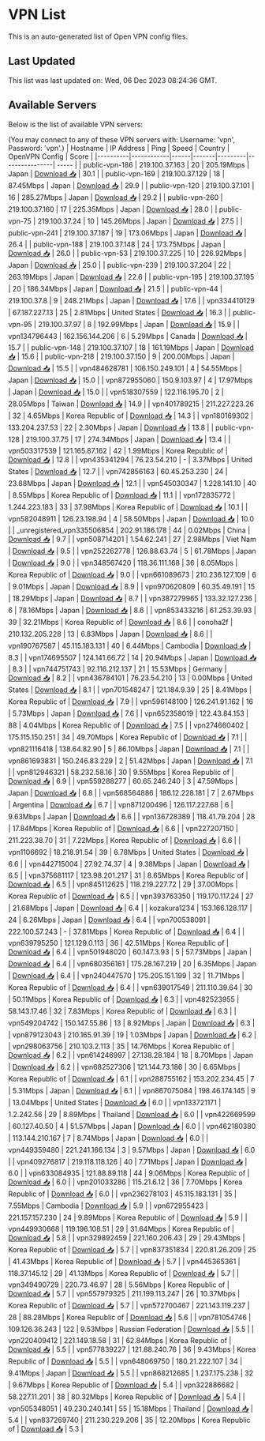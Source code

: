 # VPN List

This is an auto-generated list of Open VPN config files.

## Last Updated

This list was last updated on: Wed, 06 Dec 2023 08:24:36 GMT.

## Available Servers

Below is the list of available VPN servers:

(You may connect to any of these VPN servers with: Username: 'vpn', Password: 'vpn'.)
| Hostname | IP Address | Ping | Speed | Country | OpenVPN Config | Score |
|----------|------------|------|-------|---------|----------------| ----- |
| public-vpn-186 | 219.100.37.163 | 20 | 205.19Mbps | Japan | [Download 📥](./configs/server_0_JP.ovpn) | 30.1 |
| public-vpn-169 | 219.100.37.129 | 18 | 87.45Mbps | Japan | [Download 📥](./configs/server_1_JP.ovpn) | 29.9 |
| public-vpn-120 | 219.100.37.101 | 16 | 285.27Mbps | Japan | [Download 📥](./configs/server_2_JP.ovpn) | 29.2 |
| public-vpn-260 | 219.100.37.160 | 17 | 225.35Mbps | Japan | [Download 📥](./configs/server_3_JP.ovpn) | 28.0 |
| public-vpn-75 | 219.100.37.24 | 10 | 145.26Mbps | Japan | [Download 📥](./configs/server_4_JP.ovpn) | 27.5 |
| public-vpn-241 | 219.100.37.187 | 19 | 173.06Mbps | Japan | [Download 📥](./configs/server_5_JP.ovpn) | 26.4 |
| public-vpn-188 | 219.100.37.148 | 24 | 173.75Mbps | Japan | [Download 📥](./configs/server_6_JP.ovpn) | 26.0 |
| public-vpn-53 | 219.100.37.225 | 10 | 226.92Mbps | Japan | [Download 📥](./configs/server_7_JP.ovpn) | 25.0 |
| public-vpn-239 | 219.100.37.204 | 22 | 263.19Mbps | Japan | [Download 📥](./configs/server_8_JP.ovpn) | 22.6 |
| public-vpn-195 | 219.100.37.195 | 20 | 186.34Mbps | Japan | [Download 📥](./configs/server_9_JP.ovpn) | 21.5 |
| public-vpn-44 | 219.100.37.8 | 9 | 248.21Mbps | Japan | [Download 📥](./configs/server_10_JP.ovpn) | 17.6 |
| vpn334410129 | 67.187.227.13 | 25 | 2.81Mbps | United States | [Download 📥](./configs/server_11_US.ovpn) | 16.3 |
| public-vpn-95 | 219.100.37.97 | 8 | 192.99Mbps | Japan | [Download 📥](./configs/server_12_JP.ovpn) | 15.9 |
| vpn134796443 | 162.156.144.206 | 6 | 5.29Mbps | Canada | [Download 📥](./configs/server_13_CA.ovpn) | 15.7 |
| public-vpn-148 | 219.100.37.107 | 18 | 161.19Mbps | Japan | [Download 📥](./configs/server_14_JP.ovpn) | 15.6 |
| public-vpn-218 | 219.100.37.150 | 9 | 200.00Mbps | Japan | [Download 📥](./configs/server_15_JP.ovpn) | 15.5 |
| vpn484628781 | 106.150.249.101 | 4 | 54.55Mbps | Japan | [Download 📥](./configs/server_16_JP.ovpn) | 15.0 |
| vpn872955060 | 150.9.103.97 | 4 | 17.97Mbps | Japan | [Download 📥](./configs/server_17_JP.ovpn) | 15.0 |
| vpn518307559 | 122.116.195.70 | 2 | 28.05Mbps | Taiwan | [Download 📥](./configs/server_18_TW.ovpn) | 14.9 |
| vpn401789215 | 211.227.223.26 | 32 | 4.65Mbps | Korea Republic of | [Download 📥](./configs/server_19_KR.ovpn) | 14.3 |
| vpn180169302 | 133.204.237.53 | 22 | 2.30Mbps | Japan | [Download 📥](./configs/server_20_JP.ovpn) | 13.8 |
| public-vpn-128 | 219.100.37.75 | 17 | 274.34Mbps | Japan | [Download 📥](./configs/server_21_JP.ovpn) | 13.4 |
| vpn503317539 | 121.165.87.162 | 42 | 1.99Mbps | Korea Republic of | [Download 📥](./configs/server_22_KR.ovpn) | 12.8 |
| vpn435341294 | 76.23.54.210 | - | 3.37Mbps | United States | [Download 📥](./configs/server_23_US.ovpn) | 12.7 |
| vpn742856163 | 60.45.253.230 | 24 | 23.88Mbps | Japan | [Download 📥](./configs/server_24_JP.ovpn) | 12.1 |
| vpn545030347 | 1.228.141.10 | 40 | 8.55Mbps | Korea Republic of | [Download 📥](./configs/server_25_KR.ovpn) | 11.1 |
| vpn172835772 | 1.244.223.183 | 33 | 37.98Mbps | Korea Republic of | [Download 📥](./configs/server_26_KR.ovpn) | 10.1 |
| vpn582048911 | 126.23.198.94 | 4 | 58.50Mbps | Japan | [Download 📥](./configs/server_27_JP.ovpn) | 10.0 |
| _unregistered_vpn335506854 | 202.91.186.178 | 44 | 0.02Mbps | China | [Download 📥](./configs/server_28_CN.ovpn) | 9.7 |
| vpn508714201 | 1.54.62.241 | 27 | 2.98Mbps | Viet Nam | [Download 📥](./configs/server_29_VN.ovpn) | 9.5 |
| vpn252262778 | 126.88.63.74 | 5 | 61.78Mbps | Japan | [Download 📥](./configs/server_30_JP.ovpn) | 9.0 |
| vpn348567420 | 118.36.111.168 | 36 | 8.05Mbps | Korea Republic of | [Download 📥](./configs/server_31_KR.ovpn) | 9.0 |
| vpn661089673 | 210.236.127.109 | 6 | 9.01Mbps | Japan | [Download 📥](./configs/server_32_JP.ovpn) | 8.9 |
| vpn970620809 | 60.35.49.191 | 15 | 18.29Mbps | Japan | [Download 📥](./configs/server_33_JP.ovpn) | 8.7 |
| vpn387279965 | 133.32.127.236 | 6 | 78.16Mbps | Japan | [Download 📥](./configs/server_34_JP.ovpn) | 8.6 |
| vpn853433216 | 61.253.39.93 | 39 | 32.21Mbps | Korea Republic of | [Download 📥](./configs/server_35_KR.ovpn) | 8.6 |
| conoha2f | 210.132.205.228 | 13 | 6.83Mbps | Japan | [Download 📥](./configs/server_36_JP.ovpn) | 8.6 |
| vpn190767587 | 45.115.183.131 | 40 | 6.44Mbps | Cambodia | [Download 📥](./configs/server_37_KH.ovpn) | 8.3 |
| vpn174695507 | 124.141.66.72 | 14 | 20.94Mbps | Japan | [Download 📥](./configs/server_38_JP.ovpn) | 8.3 |
| vpn744751743 | 92.116.212.137 | 21 | 15.53Mbps | Germany | [Download 📥](./configs/server_39_DE.ovpn) | 8.2 |
| vpn436784101 | 76.23.54.210 | 13 | 0.00Mbps | United States | [Download 📥](./configs/server_40_US.ovpn) | 8.1 |
| vpn701548247 | 121.184.9.39 | 25 | 8.41Mbps | Korea Republic of | [Download 📥](./configs/server_41_KR.ovpn) | 7.9 |
| vpn596148100 | 126.241.91.162 | 16 | 5.73Mbps | Japan | [Download 📥](./configs/server_42_JP.ovpn) | 7.6 |
| vpn652358019 | 122.43.84.153 | 88 | 4.04Mbps | Korea Republic of | [Download 📥](./configs/server_43_KR.ovpn) | 7.5 |
| vpn274660402 | 175.115.150.251 | 34 | 49.70Mbps | Korea Republic of | [Download 📥](./configs/server_44_KR.ovpn) | 7.1 |
| vpn821116418 | 138.64.82.90 | 5 | 86.10Mbps | Japan | [Download 📥](./configs/server_45_JP.ovpn) | 7.1 |
| vpn861693831 | 150.246.83.229 | 2 | 51.42Mbps | Japan | [Download 📥](./configs/server_46_JP.ovpn) | 7.1 |
| vpn812946321 | 58.232.58.16 | 30 | 9.55Mbps | Korea Republic of | [Download 📥](./configs/server_47_KR.ovpn) | 6.9 |
| vpn559288277 | 60.65.246.240 | 3 | 47.59Mbps | Japan | [Download 📥](./configs/server_48_JP.ovpn) | 6.8 |
| vpn568564886 | 186.12.228.181 | 7 | 2.67Mbps | Argentina | [Download 📥](./configs/server_49_AR.ovpn) | 6.7 |
| vpn871200496 | 126.117.227.68 | 6 | 9.63Mbps | Japan | [Download 📥](./configs/server_50_JP.ovpn) | 6.6 |
| vpn136728389 | 118.41.79.204 | 28 | 17.84Mbps | Korea Republic of | [Download 📥](./configs/server_51_KR.ovpn) | 6.6 |
| vpn227207150 | 211.223.38.70 | 31 | 7.22Mbps | Korea Republic of | [Download 📥](./configs/server_52_KR.ovpn) | 6.6 |
| vpn1106692 | 18.218.91.54 | 39 | 6.78Mbps | United States | [Download 📥](./configs/server_53_US.ovpn) | 6.6 |
| vpn442715004 | 27.92.74.37 | 4 | 9.38Mbps | Japan | [Download 📥](./configs/server_54_JP.ovpn) | 6.5 |
| vpn375681117 | 123.98.201.217 | 31 | 8.65Mbps | Korea Republic of | [Download 📥](./configs/server_55_KR.ovpn) | 6.5 |
| vpn845112625 | 118.219.227.72 | 29 | 37.00Mbps | Korea Republic of | [Download 📥](./configs/server_56_KR.ovpn) | 6.5 |
| vpn393763350 | 119.170.117.24 | 27 | 21.68Mbps | Japan | [Download 📥](./configs/server_57_JP.ovpn) | 6.4 |
| kozakura1234 | 153.166.128.117 | 24 | 6.26Mbps | Japan | [Download 📥](./configs/server_58_JP.ovpn) | 6.4 |
| vpn700538091 | 222.100.57.243 | - | 37.81Mbps | Korea Republic of | [Download 📥](./configs/server_59_KR.ovpn) | 6.4 |
| vpn639795250 | 121.129.0.113 | 36 | 42.51Mbps | Korea Republic of | [Download 📥](./configs/server_60_KR.ovpn) | 6.4 |
| vpn501948020 | 60.147.3.93 | 5 | 57.73Mbps | Japan | [Download 📥](./configs/server_61_JP.ovpn) | 6.4 |
| vpn680356161 | 175.28.167.219 | 20 | 6.35Mbps | Japan | [Download 📥](./configs/server_62_JP.ovpn) | 6.4 |
| vpn240447570 | 175.205.151.199 | 32 | 11.71Mbps | Korea Republic of | [Download 📥](./configs/server_63_KR.ovpn) | 6.4 |
| vpn639017549 | 211.110.39.64 | 30 | 50.11Mbps | Korea Republic of | [Download 📥](./configs/server_64_KR.ovpn) | 6.3 |
| vpn482523955 | 58.143.17.46 | 32 | 7.83Mbps | Korea Republic of | [Download 📥](./configs/server_65_KR.ovpn) | 6.3 |
| vpn549204742 | 150.147.55.86 | 13 | 8.92Mbps | Japan | [Download 📥](./configs/server_66_JP.ovpn) | 6.3 |
| vpn879123043 | 210.165.91.39 | 19 | 1.03Mbps | Japan | [Download 📥](./configs/server_67_JP.ovpn) | 6.2 |
| vpn298063756 | 210.103.2.113 | 35 | 14.76Mbps | Korea Republic of | [Download 📥](./configs/server_68_KR.ovpn) | 6.2 |
| vpn614246997 | 27.138.28.184 | 18 | 8.70Mbps | Japan | [Download 📥](./configs/server_69_JP.ovpn) | 6.2 |
| vpn682527306 | 121.144.73.186 | 30 | 6.65Mbps | Korea Republic of | [Download 📥](./configs/server_70_KR.ovpn) | 6.1 |
| vpn288755162 | 153.202.234.45 | 7 | 5.31Mbps | Japan | [Download 📥](./configs/server_71_JP.ovpn) | 6.1 |
| vpn867075084 | 198.46.174.145 | 9 | 13.04Mbps | United States | [Download 📥](./configs/server_72_US.ovpn) | 6.0 |
| vpn133721171 | 1.2.242.56 | 29 | 8.89Mbps | Thailand | [Download 📥](./configs/server_73_TH.ovpn) | 6.0 |
| vpn422669599 | 60.127.40.50 | 4 | 51.57Mbps | Japan | [Download 📥](./configs/server_74_JP.ovpn) | 6.0 |
| vpn462180380 | 113.144.210.167 | 7 | 8.74Mbps | Japan | [Download 📥](./configs/server_75_JP.ovpn) | 6.0 |
| vpn449359480 | 221.241.166.134 | 3 | 9.57Mbps | Japan | [Download 📥](./configs/server_76_JP.ovpn) | 6.0 |
| vpn409276817 | 219.118.118.126 | 40 | 7.71Mbps | Japan | [Download 📥](./configs/server_77_JP.ovpn) | 6.0 |
| vpn633084935 | 121.88.89.118 | 44 | 9.06Mbps | Korea Republic of | [Download 📥](./configs/server_78_KR.ovpn) | 6.0 |
| vpn201033286 | 115.21.6.12 | 36 | 7.70Mbps | Korea Republic of | [Download 📥](./configs/server_79_KR.ovpn) | 6.0 |
| vpn236278103 | 45.115.183.131 | 35 | 7.55Mbps | Cambodia | [Download 📥](./configs/server_80_KH.ovpn) | 5.9 |
| vpn672955423 | 221.157.157.230 | 24 | 9.89Mbps | Korea Republic of | [Download 📥](./configs/server_81_KR.ovpn) | 5.9 |
| vpn449930668 | 119.196.108.51 | 29 | 31.64Mbps | Korea Republic of | [Download 📥](./configs/server_82_KR.ovpn) | 5.8 |
| vpn329892459 | 221.160.206.43 | 29 | 29.43Mbps | Korea Republic of | [Download 📥](./configs/server_83_KR.ovpn) | 5.7 |
| vpn837351834 | 220.81.26.209 | 25 | 41.43Mbps | Korea Republic of | [Download 📥](./configs/server_84_KR.ovpn) | 5.7 |
| vpn445365361 | 118.37.145.12 | 29 | 41.13Mbps | Korea Republic of | [Download 📥](./configs/server_85_KR.ovpn) | 5.7 |
| vpn349490729 | 220.73.46.97 | 28 | 5.56Mbps | Korea Republic of | [Download 📥](./configs/server_86_KR.ovpn) | 5.7 |
| vpn557979325 | 211.199.113.247 | 26 | 10.37Mbps | Korea Republic of | [Download 📥](./configs/server_87_KR.ovpn) | 5.7 |
| vpn572700467 | 221.143.119.237 | 28 | 88.28Mbps | Korea Republic of | [Download 📥](./configs/server_88_KR.ovpn) | 5.6 |
| vpn781054746 | 109.126.36.243 | 122 | 9.53Mbps | Russian Federation | [Download 📥](./configs/server_89_RU.ovpn) | 5.5 |
| vpn220409412 | 221.149.18.58 | 31 | 62.84Mbps | Korea Republic of | [Download 📥](./configs/server_90_KR.ovpn) | 5.5 |
| vpn577839227 | 121.88.240.76 | 36 | 9.43Mbps | Korea Republic of | [Download 📥](./configs/server_91_KR.ovpn) | 5.5 |
| vpn648069750 | 180.21.222.107 | 34 | 9.41Mbps | Japan | [Download 📥](./configs/server_92_JP.ovpn) | 5.5 |
| vpn868212685 | 1.237.175.238 | 32 | 9.67Mbps | Korea Republic of | [Download 📥](./configs/server_93_KR.ovpn) | 5.4 |
| vpn322886682 | 58.227.11.201 | 38 | 80.32Mbps | Korea Republic of | [Download 📥](./configs/server_94_KR.ovpn) | 5.4 |
| vpn505348051 | 49.230.240.141 | 55 | 15.18Mbps | Thailand | [Download 📥](./configs/server_95_TH.ovpn) | 5.4 |
| vpn837269740 | 211.230.229.206 | 35 | 12.20Mbps | Korea Republic of | [Download 📥](./configs/server_96_KR.ovpn) | 5.3 |

